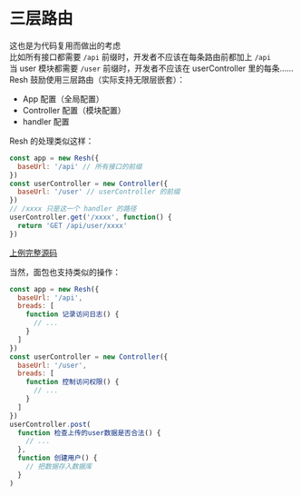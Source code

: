# 三层路由
这也是为代码复用而做出的考虑  
比如所有接口都需要 ```/api``` 前缀时，开发者不应该在每条路由前都加上 ```/api```  
当 user 模块都需要 ```/user``` 前缀时，开发者不应该在 userController 里的每条……  
Resh 鼓励使用三层路由（实际支持无限层嵌套）：
+ App 配置（全局配置）
+ Controller 配置（模块配置）
+ handler 配置

Resh 的处理类似这样：
``` js
const app = new Resh({
  baseUrl: '/api' // 所有接口的前缀
})
const userController = new Controller({
  baseUrl: '/user' // userController 的前缀
})
// /xxxx 只是这一个 handler 的路径
userController.get('/xxxx', function() {
  return 'GET /api/user/xxxx'
})
```
[上例完整源码](https://github.com/ppz-pro/Resh/blob/main/docs/three/index.js)

当然，面包也支持类似的操作：
``` js
const app = new Resh({
  baseUrl: '/api',
  breads: [
    function 记录访问日志() {
      // ...
    }
  ]
})
const userController = new Controller({
  baseUrl: '/user',
  breads: [
    function 控制访问权限() {
      // ...
    }
  ]
})
userController.post(
  function 检查上传的user数据是否合法() {
    // ...
  },
  function 创建用户() {
    // 把数据存入数据库
  }
)
```